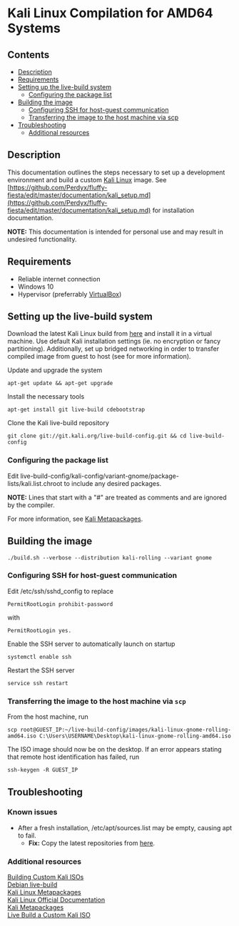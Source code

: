 # Kali Linux Compilation for AMD64 Systems

## Contents

- [Description](#description)
- [Requirements](#requirements)
- [Setting up the live-build system](#setting-up-the-live-build-system)
  - [Configuring the package list](#configuring-the-package-list)
- [Building the image](#building-the-image)
  - [Configuring SSH for host-guest communication](#configuring-ssh-for-host-guest-communication)
  - [Transferring the image to the host machine via scp](#transferring-the-image-to-the-host-machine-via-scp)
- [Troubleshooting](#troubleshooting)
  - [Additional resources](#additional-resources)

## Description

This documentation outlines the steps necessary to set up a development environment and build a custom [Kali Linux](https://www.kali.org/) image. See [https://github.com/Perdyx/fluffy-fiesta/edit/master/documentation/kali_setup.md](https://github.com/Perdyx/fluffy-fiesta/edit/master/documentation/kali_setup.md) for installation documentation.

**NOTE:** This documentation is intended for personal use and may result in undesired functionality.

## Requirements

- Reliable internet connection
- Windows 10
- Hypervisor (preferrably [VirtualBox](https://www.virtualbox.org/))

## Setting up the live-build system

Download the latest Kali Linux build from [here](https://www.kali.org/downloads/) and install it in a virtual machine. Use default Kali installation settings (ie. no encryption or fancy partitioning). Additionally, set up bridged networking in order to transfer compiled image from guest to host (see []() for more information).

Update and upgrade the system

`apt-get update && apt-get upgrade`

Install the necessary tools

`apt-get install git live-build cdebootstrap`

Clone the Kali live-build repository

`git clone git://git.kali.org/live-build-config.git && cd live-build-config`

### Configuring the package list

Edit live-build-config/kali-config/variant-gnome/package-lists/kali.list.chroot to include any desired packages.

**NOTE:** Lines that start with a "#" are treated as comments and are ignored by the compiler.

For more information, see [Kali Metapackages](https://tools.kali.org/kali-metapackages).

## Building the image

`./build.sh --verbose --distribution kali-rolling --variant gnome`

### Configuring SSH for host-guest communication

Edit /etc/ssh/sshd_config to replace

`PermitRootLogin prohibit-password`

with

`PermitRootLogin yes.`

Enable the SSH server to automatically launch on startup

`systemctl enable ssh`

Restart the SSH server

`service ssh restart`

### Transferring the image to the host machine via `scp`

From the host machine, run

`scp root@GUEST_IP:~/live-build-config/images/kali-linux-gnome-rolling-amd64.iso C:\Users\USERNAME\Desktop\kali-linux-gnome-rolling-amd64.iso`

The ISO image should now be on the desktop. If an error appears stating that remote host identification has failed, run

`ssh-keygen -R GUEST_IP`

## Troubleshooting

### Known issues

- After a fresh installation, /etc/apt/sources.list may be empty, causing apt to fail.  
  - **Fix:** Copy the latest repositories from [here](https://docs.kali.org/general-use/kali-linux-sources-list-repositories).

### Additional resources

[Building Custom Kali ISOs](https://docs.kali.org/kali-dojo/02-mastering-live-build)<br>
[Debian live-build](https://manpages.debian.org/testing/live-build/live-build.7.en.html)<br>
[Kali Linux Metapackages](https://www.kali.org/news/kali-linux-metapackages/)<br>
[Kali Linux Official Documentation](https://www.kali.org/kali-linux-documentation/)<br>
[Kali Metapackages](https://tools.kali.org/kali-metapackages)<br>
[Live Build a Custom Kali ISO](https://docs.kali.org/development/live-build-a-custom-kali-iso)
